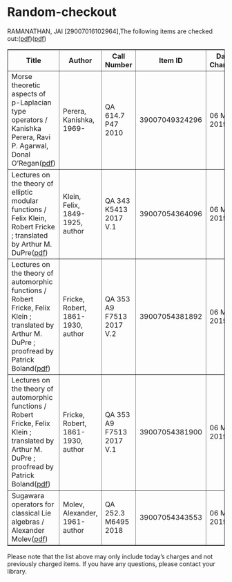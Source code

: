 # Random-checkout
RAMANATHAN, JAI [29007016102964],The following items are checked out:(<a href="https://href.li/?https://drive.google.com/file/d/15iK9zdFbjur7-rvBgdohmoFFr_5JVYkQ/view?usp=sharing" rel="noreferrer">pdf</a>)(<a href="https://href.li/?https://drive.google.com/file/d/1ZhGhRvzdDo5ij-JStmNDxtqEKQfCFAHi/view?usp=sharing" rel="noreferrer">pdf</a>)
<table border="1">
<tbody>
<tr>
<th>Title</th>
<th>Author</th>
<th>Call Number</th>
<th>Item ID</th>
<th>Date Charged</th>
<th>Date Due</th>
</tr>
<tr>
<td>Morse theoretic aspects of p-Laplacian type operators / Kanishka Perera, Ravi P. Agarwal, Donal O’Regan(<a href="https://href.li/?https://mega.nz/#!cHo31I5B!Wra0tlj2zza0ome9eJXjrq5ikZaxKixgfAEvNCPDjKA" rel="noreferrer">pdf</a>)</td>
<td>Perera, Kanishka, 1969-</td>
<td>QA 614.7 P47 2010</td>
<td>39007049324296</td>
<td>06 May 2019</td>
<td>21 May 2019</td>
</tr>
<tr>
<td>Lectures on the theory of elliptic modular functions / Felix Klein, Robert Fricke ; translated by Arthur M. DuPre(<a href="https://href.li/?https://mega.nz/#!Nb4z1A6a!IfwSutwjl5JBjLlJ8l93X4lw93QPVgkxtAF0Jm5EkoQ" rel="noreferrer">pdf</a>)</td>
<td>Klein, Felix, 1849-1925, author</td>
<td>QA 343 K5413 2017 V.1</td>
<td>39007054364096</td>
<td>06 May 2019</td>
<td>21 May 2019</td>
</tr>
<tr>
<td>Lectures on the theory of automorphic functions / Robert Fricke, Felix Klein ; translated by Arthur M. DuPre ; proofread by Patrick Boland(<a href="https://href.li/?https://mega.nz/#!Nagh0AYD!p0ZHl94Z4F7KbLLwzY4_2ctuh3yiqEc0Cj5roHyWENw" rel="noreferrer">pdf</a>)</td>
<td>Fricke, Robert, 1861-1930, author</td>
<td>QA 353 A9 F7513 2017 V.2</td>
<td>39007054381892</td>
<td>06 May 2019</td>
<td>21 May 2019</td>
</tr>
<tr>
<td>Lectures on the theory of automorphic functions / Robert Fricke, Felix Klein ; translated by Arthur M. DuPre ; proofread by Patrick Boland(<a href="https://href.li/?https://mega.nz/#!9f5VDaDZ!DtctKOTbQPKKfB15s24OxlJ5j7S4e6ammP-vd_UoyPk" rel="noreferrer">pdf</a>)</td>
<td>Fricke, Robert, 1861-1930, author</td>
<td>QA 353 A9 F7513 2017 V.1</td>
<td>39007054381900</td>
<td>06 May 2019</td>
<td>21 May 2019</td>
</tr>
<tr>
<td>Sugawara operators for classical Lie algebras / Alexander Molev(<a href="https://href.li/?https://mega.nz/#!VfoVnCjI!bs8z9QiL-9MJ2QHllVjH2nv6ySwMnsnG_lQRE0UmSP4" rel="noreferrer">pdf</a>)</td>
<td>Molev, Alexander, 1961- author</td>
<td>QA 252.3 M6495 2018</td>
<td>39007054343553</td>
<td>06 May 2019</td>
<td>21 May 2019</td>
</tr>
</tbody>
</table>
Please note that the list above may only include today’s charges and not previously charged items. If you have any questions, please contact your library.

